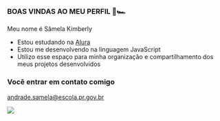 ### BOAS VINDAS AO MEU PERFIL 🏁🏎️

  Meu nome é Sâmela Kimberly

 - Estou estudando na [Alura](https;//www.alura.com.br)
 - Estou me desenvolvendo na linguagem JavaScript
 - Utilizo esse espaço para minha organização e compartilhamento dos meus projetos desenvolvidos 

### Você entrar em contato comigo 

andrade.samela@escola.pr.gov.br

![](https://media.tenor.com/32usc3I1IAEAAAAd/car-girl.gif)

